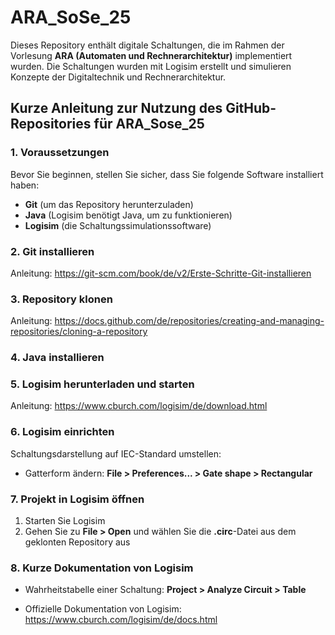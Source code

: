 # ARA_SoSe_25

Dieses Repository enthält digitale Schaltungen, die im Rahmen der Vorlesung **ARA (Automaten und Rechnerarchitektur)** implementiert wurden. Die Schaltungen wurden mit Logisim erstellt und simulieren Konzepte der Digitaltechnik und Rechnerarchitektur.

## Kurze Anleitung zur Nutzung des GitHub-Repositories für **ARA_Sose_25**

### 1. Voraussetzungen

Bevor Sie beginnen, stellen Sie sicher, dass Sie folgende Software installiert haben:

- **Git** (um das Repository herunterzuladen)
- **Java** (Logisim benötigt Java, um zu funktionieren)
- **Logisim** (die Schaltungssimulationssoftware)

### 2. Git installieren

Anleitung: https://git-scm.com/book/de/v2/Erste-Schritte-Git-installieren

### 3. Repository klonen

Anleitung: https://docs.github.com/de/repositories/creating-and-managing-repositories/cloning-a-repository

### 4. Java installieren

### 5. Logisim herunterladen und starten

Anleitung: https://www.cburch.com/logisim/de/download.html

### 6. Logisim einrichten

Schaltungsdarstellung auf IEC-Standard umstellen:

- Gatterform ändern: **File > Preferences... > Gate shape > Rectangular**

### 7. Projekt in Logisim öffnen

1. Starten Sie Logisim
2. Gehen Sie zu **File > Open** und wählen Sie die **.circ**-Datei aus dem geklonten Repository aus

### 8. Kurze Dokumentation von Logisim

- Wahrheitstabelle einer Schaltung: **Project > Analyze Circuit > Table**

- Offizielle Dokumentation von Logisim: https://www.cburch.com/logisim/de/docs.html
